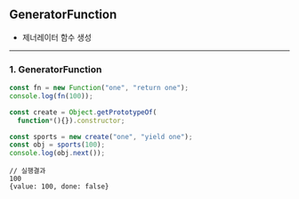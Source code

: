 ## GeneratorFunction
- 제너레이터 함수 생성

---

### 1. GeneratorFunction

```js
const fn = new Function("one", "return one");
console.log(fn(100));

const create = Object.getPrototypeOf(
  function*(){}).constructor;

const sports = new create("one", "yield one");
const obj = sports(100);
console.log(obj.next());
```

```
// 실행결과
100
{value: 100, done: false}
```